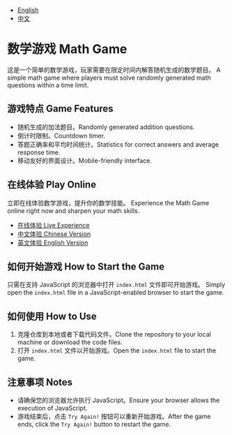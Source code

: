 - [English](README_EN.md)
- [中文](README_ZH.md)

# 数学游戏 Math Game

这是一个简单的数学游戏，玩家需要在限定时间内解答随机生成的数学题目。
A simple math game where players must solve randomly generated math questions within a time limit.

## 游戏特点 Game Features

- 随机生成的加法题目。Randomly generated addition questions.
- 倒计时限制。Countdown timer.
- 答题正确率和平均时间统计。Statistics for correct answers and average response time.
- 移动友好的界面设计。Mobile-friendly interface.

## 在线体验 Play Online

立即在线体验数学游戏，提升你的数学技能。
Experience the Math Game online right now and sharpen your math skills.

- [在线体验 Live Experience](http://mathgame.gitscaffold.com/)
- [中文体验 Chinese Version](http://mathgame.gitscaffold.com/indexcn.html)
- [英文体验 English Version](http://mathgame.gitscaffold.com/indexen.html)

## 如何开始游戏 How to Start the Game

只需在支持 JavaScript 的浏览器中打开 `index.html` 文件即可开始游戏。
Simply open the `index.html` file in a JavaScript-enabled browser to start the game.

## 如何使用 How to Use

1. 克隆仓库到本地或者下载代码文件。Clone the repository to your local machine or download the code files.
2. 打开 `index.html` 文件以开始游戏。Open the `index.html` file to start the game.

## 注意事项 Notes

- 请确保您的浏览器允许执行 JavaScript。Ensure your browser allows the execution of JavaScript.
- 游戏结束后，点击 `Try Again!` 按钮可以重新开始游戏。After the game ends, click the `Try Again!` button to restart the game.
